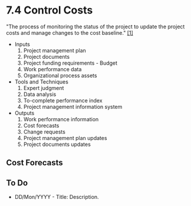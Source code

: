 # 7.4 Control Costs

"The process of monitoring the status of the project to update the project costs
and manage changes to the cost baseline." [[1]](../home.md#references)

- Inputs
  1. Project management plan
  2. Project documents
  3. Project funding requirements - Budget
  4. Work performance data
  5. Organizational process assets
- Tools and Techniques
  1. Expert judgment
  2. Data analysis
  3. To-complete performance index
  4. Project management information system
- Outputs
  1. Work performance information
  2. Cost forecasts
  3. Change requests
  4. Project management plan updates
  5. Project documents updates

## Cost Forecasts

## To Do

- DD/Mon/YYYY - Title: Description.
